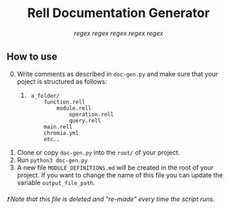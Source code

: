 <div align="center">
  <h1 align="center">Rell Documentation Generator</h1>
  <h6>regex regex regex regex regex</h6>

</div>

## How to use

0. Write comments as described in `doc-gen.py` and make sure that your poject is structured as follows:
	1. ```
		a_folder/
			function.rell
    			module.rell
            		operation.rell
            		query.rell
        	main.rell
        	chromia.yml
        	etc..
	   ```
2. Clone or copy `doc-gen.py` into the `root/` of your project.
3. Run `python3 doc-gen.py`
4. A new file `MODULE_DEFINITIONS.md` will be created in the root of your project. If you want to change the name of this file you can update the variable `output_file_path`.

###### ❗ Note that this file is deleted and "re-made" every time the script runs.
